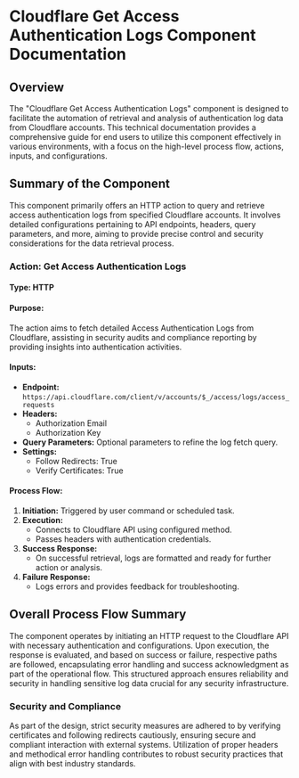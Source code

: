 # Cloudflare Get Access Authentication Logs Component Documentation

## Overview
The "Cloudflare Get Access Authentication Logs" component is designed to facilitate the automation of retrieval and analysis of authentication log data from Cloudflare accounts. This technical documentation provides a comprehensive guide for end users to utilize this component effectively in various environments, with a focus on the high-level process flow, actions, inputs, and configurations.

## Summary of the Component
This component primarily offers an HTTP action to query and retrieve access authentication logs from specified Cloudflare accounts. It involves detailed configurations pertaining to API endpoints, headers, query parameters, and more, aiming to provide precise control and security considerations for the data retrieval process.

### Action: Get Access Authentication Logs
#### Type: HTTP
#### Purpose:
The action aims to fetch detailed Access Authentication Logs from Cloudflare, assisting in security audits and compliance reporting by providing insights into authentication activities.

#### Inputs:
- **Endpoint:** `https://api.cloudflare.com/client/v/accounts/$_/access/logs/access_requests`
- **Headers:** 
  - Authorization Email
  - Authorization Key
- **Query Parameters:** Optional parameters to refine the log fetch query. 
- **Settings:**
  - Follow Redirects: True
  - Verify Certificates: True

#### Process Flow:
1. **Initiation:** Triggered by user command or scheduled task.
2. **Execution:**
   - Connects to Cloudflare API using configured method.
   - Passes headers with authentication credentials.
3. **Success Response:**
   - On successful retrieval, logs are formatted and ready for further action or analysis.
4. **Failure Response:**
   - Logs errors and provides feedback for troubleshooting.

## Overall Process Flow Summary
The component operates by initiating an HTTP request to the Cloudflare API with necessary authentication and configurations. Upon execution, the response is evaluated, and based on success or failure, respective paths are followed, encapsulating error handling and success acknowledgment as part of the operational flow. This structured approach ensures reliability and security in handling sensitive log data crucial for any security infrastructure.

### Security and Compliance
As part of the design, strict security measures are adhered to by verifying certificates and following redirects cautiously, ensuring secure and compliant interaction with external systems. Utilization of proper headers and methodical error handling contributes to robust security practices that align with best industry standards.

